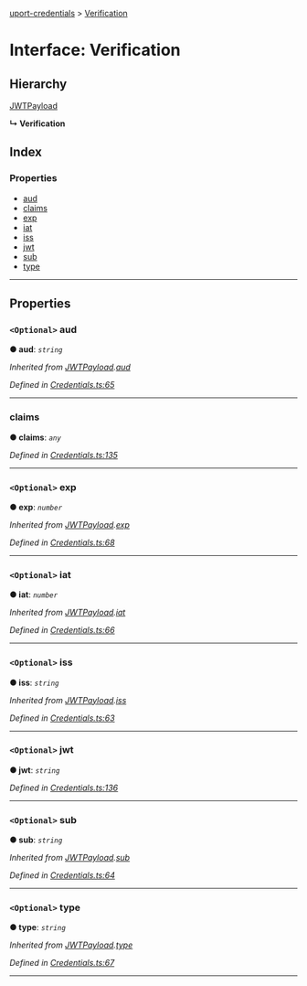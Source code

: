 [uport-credentials](../README.md) > [Verification](../interfaces/verification.md)

# Interface: Verification

## Hierarchy

 [JWTPayload](jwtpayload.md)

**↳ Verification**

## Index

### Properties

* [aud](verification.md#aud)
* [claims](verification.md#claims)
* [exp](verification.md#exp)
* [iat](verification.md#iat)
* [iss](verification.md#iss)
* [jwt](verification.md#jwt)
* [sub](verification.md#sub)
* [type](verification.md#type)

---

## Properties

<a id="aud"></a>

### `<Optional>` aud

**● aud**: *`string`*

*Inherited from [JWTPayload](jwtpayload.md).[aud](jwtpayload.md#aud)*

*Defined in [Credentials.ts:65](https://github.com/uport-project/uport-credentials/blob/c498e74/src/Credentials.ts#L65)*

___
<a id="claims"></a>

###  claims

**● claims**: *`any`*

*Defined in [Credentials.ts:135](https://github.com/uport-project/uport-credentials/blob/c498e74/src/Credentials.ts#L135)*

___
<a id="exp"></a>

### `<Optional>` exp

**● exp**: *`number`*

*Inherited from [JWTPayload](jwtpayload.md).[exp](jwtpayload.md#exp)*

*Defined in [Credentials.ts:68](https://github.com/uport-project/uport-credentials/blob/c498e74/src/Credentials.ts#L68)*

___
<a id="iat"></a>

### `<Optional>` iat

**● iat**: *`number`*

*Inherited from [JWTPayload](jwtpayload.md).[iat](jwtpayload.md#iat)*

*Defined in [Credentials.ts:66](https://github.com/uport-project/uport-credentials/blob/c498e74/src/Credentials.ts#L66)*

___
<a id="iss"></a>

### `<Optional>` iss

**● iss**: *`string`*

*Inherited from [JWTPayload](jwtpayload.md).[iss](jwtpayload.md#iss)*

*Defined in [Credentials.ts:63](https://github.com/uport-project/uport-credentials/blob/c498e74/src/Credentials.ts#L63)*

___
<a id="jwt"></a>

### `<Optional>` jwt

**● jwt**: *`string`*

*Defined in [Credentials.ts:136](https://github.com/uport-project/uport-credentials/blob/c498e74/src/Credentials.ts#L136)*

___
<a id="sub"></a>

### `<Optional>` sub

**● sub**: *`string`*

*Inherited from [JWTPayload](jwtpayload.md).[sub](jwtpayload.md#sub)*

*Defined in [Credentials.ts:64](https://github.com/uport-project/uport-credentials/blob/c498e74/src/Credentials.ts#L64)*

___
<a id="type"></a>

### `<Optional>` type

**● type**: *`string`*

*Inherited from [JWTPayload](jwtpayload.md).[type](jwtpayload.md#type)*

*Defined in [Credentials.ts:67](https://github.com/uport-project/uport-credentials/blob/c498e74/src/Credentials.ts#L67)*

___

